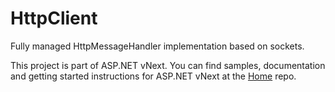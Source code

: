 HttpClient
===

Fully managed HttpMessageHandler implementation based on sockets.


This project is part of ASP.NET vNext. You can find samples, documentation and getting started instructions for ASP.NET vNext at the [Home](https://github.com/aspnet/home) repo.

